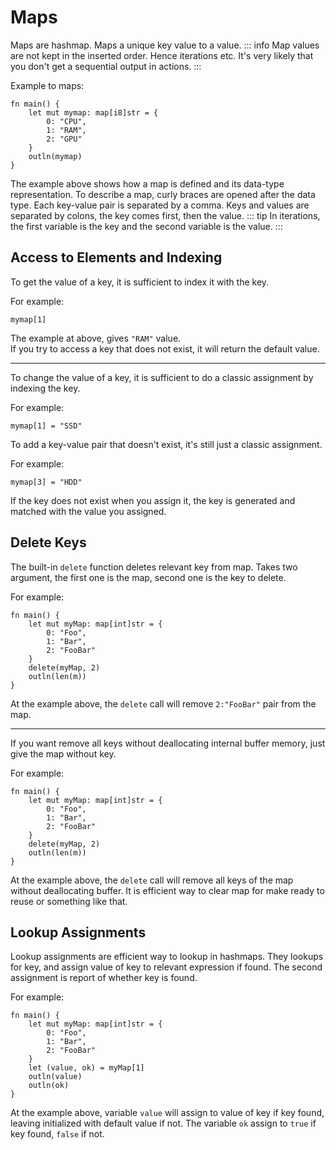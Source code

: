 # Maps
Maps are hashmap. Maps a unique key value to a value.
::: info
Map values ​​are not kept in the inserted order. Hence iterations etc. It's very likely that you don't get a sequential output in actions.
:::

Example to maps:
```jule
fn main() {
    let mut mymap: map[i8]str = {
        0: "CPU",
        1: "RAM",
        2: "GPU"
    }
    outln(mymap)
}
```
The example above shows how a map is defined and its data-type representation. To describe a map, curly braces are opened after the data type. Each key-value pair is separated by a comma. Keys and values are separated by colons, the key comes first, then the value.
::: tip
In iterations, the first variable is the key and the second variable is the value.
:::

## Access to Elements and Indexing
To get the value of a key, it is sufficient to index it with the key.

For example:
```jule
mymap[1]
```
The example at above, gives `"RAM"` value.\
If you try to access a key that does not exist, it will return the default value.

---

To change the value of a key, it is sufficient to do a classic assignment by indexing the key.

For example:
```jule
mymap[1] = "SSD"
```

To add a key-value pair that doesn't exist, it's still just a classic assignment.

For example:
```jule
mymap[3] = "HDD"
```
If the key does not exist when you assign it, the key is generated and matched with the value you assigned. 

## Delete Keys

The built-in `delete` function deletes relevant key from map. Takes two argument, the first one is the map, second one is the key to delete.

For example:
```jule
fn main() {
    let mut myMap: map[int]str = {
        0: "Foo",
        1: "Bar",
        2: "FooBar"
    }
    delete(myMap, 2)
    outln(len(m))
}
```
At the example above, the `delete` call will remove `2:"FooBar"` pair from the map.

---

If you want remove all keys without deallocating internal buffer memory, just give the map without key.

For example:
```jule
fn main() {
    let mut myMap: map[int]str = {
        0: "Foo",
        1: "Bar",
        2: "FooBar"
    }
    delete(myMap, 2)
    outln(len(m))
}
```
At the example above, the `delete` call will remove all keys of the map without deallocating buffer. It is efficient way to clear map for make ready to reuse or something like that.

## Lookup Assignments

Lookup assignments are efficient way to lookup in hashmaps. They lookups for key, and assign value of key to relevant expression if found. The second assignment is report of whether key is found.

For example:
```jule
fn main() {
    let mut myMap: map[int]str = {
        0: "Foo",
        1: "Bar",
        2: "FooBar"
    }
    let (value, ok) = myMap[1]
    outln(value)
    outln(ok)
}
```
At the example above, variable `value` will assign to value of key if key found, leaving initialized with default value if not. The variable `ok` assign to `true` if key found, `false` if not.

